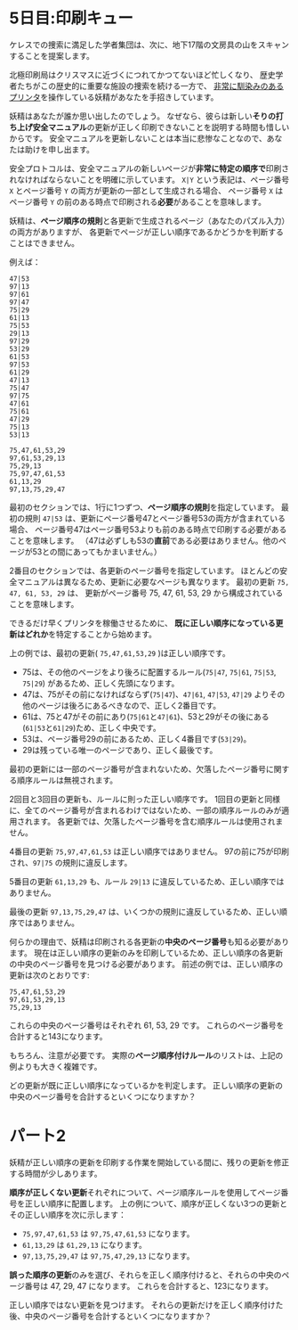 # 5日目:印刷キュー

ケレスでの捜索に満足した学者集団は、次に、地下17階の文房具の山をスキャンすることを提案します。

北極印刷局はクリスマスに近づくにつれてかつてないほど忙しくなり、
歴史学者たちがこの歴史的に重要な施設の捜索を続ける一方で、
[非常に馴染みのあるプリンタ](../../2017/day1/quiz.md)を操作している妖精があなたを手招きしています。

妖精はあなたが誰か思い出したのでしょう。<!-- 超訳 -->
なぜなら、彼らは新しい**そりの打ち上げ安全マニュアル**の更新が正しく印刷できないことを説明する時間も惜しいからです。
安全マニュアルを更新しないことは本当に悲惨なことなので、あなたは助けを申し出ます。

安全プロトコルは、安全マニュアルの新しいページが**非常に特定の順序で**印刷されなければならないことを明確に示しています。
`X|Y` という表記は、ページ番号 `X` とページ番号 `Y` の両方が更新の一部として生成される場合、
ページ番号 `X` はページ番号 `Y` の前のある時点で印刷される**必要**があることを意味します。

妖精は、**ページ順序の規則**と各更新で生成されるページ（あなたのパズル入力）の両方がありますが、
各更新でページが正しい順序であるかどうかを判断することはできません。

例えば：

```
47|53
97|13
97|61
97|47
75|29
61|13
75|53
29|13
97|29
53|29
61|53
97|53
61|29
47|13
75|47
97|75
47|61
75|61
47|29
75|13
53|13

75,47,61,53,29
97,61,53,29,13
75,29,13
75,97,47,61,53
61,13,29
97,13,75,29,47
```

最初のセクションでは、1行に1つずつ、**ページ順序の規則**を指定しています。
最初の規則 `47|53` は、更新にページ番号47とページ番号53の両方が含まれている場合、
ページ番号47はページ番号53よりも前のある時点で印刷する必要があることを意味します。
（47は必ずしも53の**直前**である必要はありません。他のページが53との間にあってもかまいません。）

2番目のセクションでは、各更新のページ番号を指定しています。
ほとんどの安全マニュアルは異なるため、更新に必要なページも異なります。
最初の更新 `75, 47, 61, 53, 29` は、
更新がページ番号 75, 47, 61, 53, 29 から構成されていることを意味します。

できるだけ早くプリンタを稼働させるために、
**既に正しい順序になっている更新はどれか**を特定することから始めます。

上の例では、最初の更新( `75,47,61,53,29` )は正しい順序です。

- 75は、その他のページをより後ろに配置するルール(`75|47`, `75|61`, `75|53`, `75|29`) があるため、正しく先頭になります。
- 47は、75がその前になければならず(`75|47`)、`47|61`, `47|53`, `47|29` よりその他のページは後ろにあるべきなので、正しく2番目です。
- 61は、75と47がその前にあり(`75|61`と`47|61`)、53と29がその後にある(`61|53`と`61|29`)ため、正しく中央です。
- 53は、ページ番号29の前にあるため、正しく4番目です(`53|29`)。
- 29は残っている唯一のページであり、正しく最後です。

最初の更新には一部のページ番号が含まれないため、欠落したページ番号に関する順序ルールは無視されます。

2回目と3回目の更新も、ルールに則った正しい順序です。
1回目の更新と同様に、全てのページ番号が含まれるわけではないため、一部の順序ルールのみが適用されます。
各更新では、欠落したページ番号を含む順序ルールは使用されません。

4番目の更新 `75,97,47,61,53` は正しい順序ではありません。
97の前に75が印刷され、`97|75` の規則に違反します。

5番目の更新 `61,13,29`  も、ルール `29|13` に違反しているため、正しい順序ではありません。

最後の更新 `97,13,75,29,47` は、いくつかの規則に違反しているため、正しい順序ではありません。

何らかの理由で、妖精は印刷される各更新の**中央のページ番号**も知る必要があります。
現在は正しい順序の更新のみを印刷しているため、正しい順序の各更新の中央のページ番号を見つける必要があります。
前述の例では、正しい順序の更新は次のとおりです:

```
75,47,61,53,29
97,61,53,29,13
75,29,13
```

これらの中央のページ番号はそれぞれ 61, 53, 29 です。
これらのページ番号を合計すると143になります。

もちろん、注意が必要です。
実際の**ページ順序付けルール**のリストは、上記の例よりも大きく複雑です。

どの更新が既に正しい順序になっているかを判定します。
正しい順序の更新の中央のページ番号を合計するといくつになりますか？

# パート2

妖精が正しい順序の更新を印刷する作業を開始している間に、残りの更新を修正する時間が少しあります。

**順序が正しくない更新**それぞれについて、ページ順序ルールを使用してページ番号を正しい順序に配置します。
上の例について、順序が正しくない3つの更新とその正しい順序を次に示します：

- `75,97,47,61,53` は `97,75,47,61,53` になります。
- `61,13,29` は `61,29,13` になります。
- `97,13,75,29,47` は `97,75,47,29,13` になります。

**誤った順序の更新**のみを選び、それらを正しく順序付けると、それらの中央のページ番号は 47, 29, 47 になります。
これらを合計すると、123になります。

正しい順序ではない更新を見つけます。
それらの更新だけを正しく順序付けた後、中央のページ番号を合計するといくつになりますか？
